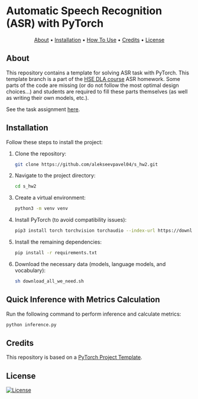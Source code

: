 # Automatic Speech Recognition (ASR) with PyTorch

<p align="center">
  <a href="#about">About</a> •
  <a href="#installation">Installation</a> •
  <a href="#how-to-use">How To Use</a> •
  <a href="#credits">Credits</a> •
  <a href="#license">License</a>
</p>

## About

This repository contains a template for solving ASR task with PyTorch. This template branch is a part of the [HSE DLA course](https://github.com/markovka17/dla) ASR homework. Some parts of the code are missing (or do not follow the most optimal design choices...) and students are required to fill these parts themselves (as well as writing their own models, etc.).

See the task assignment [here](https://github.com/markovka17/dla/tree/2024/hw1_asr).

## Installation

Follow these steps to install the project:

1. Clone the repository:

   ```bash
   git clone https://github.com/alekseevpavel04/s_hw2.git
   ```

2. Navigate to the project directory:

   ```bash
   cd s_hw2
   ```

3. Create a virtual environment:

   ```bash
   python3 -m venv venv
   ```

4. Install PyTorch (to avoid compatibility issues):

   ```bash
   pip3 install torch torchvision torchaudio --index-url https://download.pytorch.org/whl/cu124
   ```

5. Install the remaining dependencies:

   ```bash
   pip install -r requirements.txt
   ```

6. Download the necessary data (models, language models, and vocabulary):

   ```bash
   sh download_all_we_need.sh
   ```

## Quick Inference with Metrics Calculation

Run the following command to perform inference and calculate metrics:

```bash
python inference.py
```

## Credits

This repository is based on a [PyTorch Project Template](https://github.com/Blinorot/pytorch_project_template).

## License

[![License](https://img.shields.io/badge/license-MIT-blue.svg)](/LICENSE)
